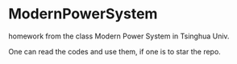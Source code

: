 # ModernPowerSystem
homework from the class Modern Power System in Tsinghua Univ.

One can read the codes and use them, if one is to star the repo.
